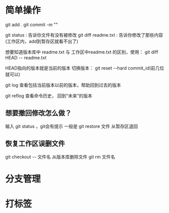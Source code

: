 # 简单操作
git add .
git commit -m ""


git status : 告诉你文件有没有被修改
git diff readme.txt : 告诉你修改了那些内容(工作区内，add到暂存区就看不出了)

想要知道版本库中 readme.txt 与 工作区中readme.txt 的区别，使用：
git diff HEAD -- readme.txt

HEAD指向的版本就是当前的版本
切换版本：
git reset --hard commit_id(前几位就可以)

git log 查看包括当前版本以前的版本，帮助回到过去的版本

git reflog 查看命令历史， 回到“未来”的版本


## 想要撤回修改怎么做？
输入 git status ，git会有提示
一般是
    git restore  文件 从暂存区退回


## 恢复工作区误删文件
git checkout -- 文件名 
从版本库删除文件 git rm 文件名



# 分支管理




# 打标签


